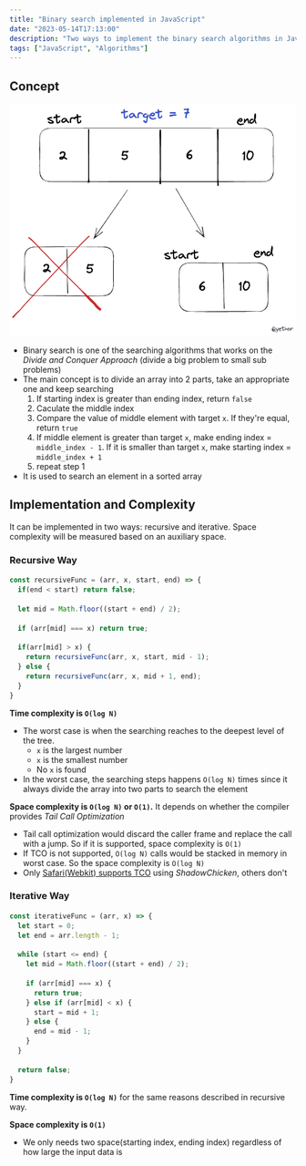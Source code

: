 ```yaml
---
title: "Binary search implemented in JavaScript"
date: "2023-05-14T17:13:00"
description: "Two ways to implement the binary search algorithms in JavaScript, and the time complexity, space complexity"
tags: ["JavaScript", "Algorithms"]
---
```


## Concept  

![A simple conceptual map](./index.png)

- Binary search is one of the searching algorithms that works on the *Divide and Conquer Approach* (divide a big problem to small sub problems) 
- The main concept is to divide an array into 2 parts, take an appropriate one and keep searching
  1. If starting index is greater than ending index, return `false` 
  2. Caculate the middle index
  3. Compare the value of middle element with target `x`. If they're equal, return `true`
  4. If middle element is greater than target `x`, make ending index = `middle_index - 1`. If it is smaller than target `x`, make starting index = `middle_index + 1` 
  5. repeat step 1    
- It is used to search an element in a sorted array


## Implementation and Complexity 

It can be implemented in two ways: recursive and iterative. Space complexity will be measured based on an auxiliary space.

### Recursive Way 

```javascript
const recursiveFunc = (arr, x, start, end) => {
  if(end < start) return false;

  let mid = Math.floor((start + end) / 2);

  if (arr[mid] === x) return true;

  if(arr[mid] > x) {
    return recursiveFunc(arr, x, start, mid - 1);
  } else {
    return recursiveFunc(arr, x, mid + 1, end);
  }
}
```

**Time complexity is `O(log N)`**
  - The worst case is when the searching reaches to the deepest level of the tree. 
    - `x` is the largest number
    - `x` is the smallest number
    - No `x` is found 
  - In the worst case, the searching steps happens `O(log N)` times since it always divide the array into two parts to search the element


**Space complexity is `O(log N)` or `O(1)`.** It depends on whether the compiler provides *Tail Call Optimization* 
  - Tail call optimization would discard the caller frame and replace the call with a jump. So if it is supported, space complexity is `O(1)`
  - If TCO is not supported, `O(log N)` calls would be stacked in memory in worst case. So the space complexity is `O(log N)` 
  - Only [Safari(Webkit) supports TCO](https://webkit.org/blog/6240/ecmascript-6-proper-tail-calls-in-webkit/) using *ShadowChicken*, others don't
  
### Iterative Way 

```javascript
const iterativeFunc = (arr, x) => {
  let start = 0;
  let end = arr.length - 1;

  while (start <= end) {
    let mid = Math.floor((start + end) / 2);

    if (arr[mid] === x) {
      return true;
    } else if (arr[mid] < x) {
      start = mid + 1;
    } else {
      end = mid - 1;
    }
  }

  return false;
}
```

**Time complexity is `O(log N)`** for the same reasons described in recursive way.

**Space complexity is `O(1)`**
  - We only needs two space(starting index, ending index) regardless of how large the input data is
